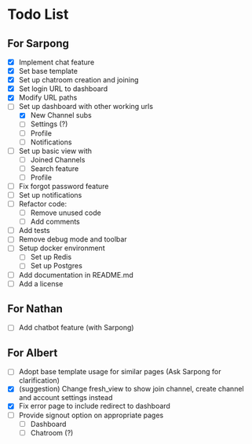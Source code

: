 # Todo List

## For Sarpong

- [x] Implement chat feature
- [x] Set base template
- [x] Set up chatroom creation and joining
- [x] Set login URL to dashboard
- [x] Modify URL paths
- [ ] Set up dashboard with other working urls
  - [x] New Channel subs
  - [ ] Settings (?)
  - [ ] Profile
  - [ ] Notifications
- [ ] Set up basic view with
  - [ ] Joined Channels
  - [ ] Search feature
  - [ ] Profile
- [ ] Fix forgot password feature
- [ ] Set up notifications
- [ ] Refactor code:
  - [ ] Remove unused code
  - [ ] Add comments
- [ ] Add tests
- [ ] Remove debug mode and toolbar
- [ ] Setup docker environment
  - [ ] Set up Redis
  - [ ] Set up Postgres
- [ ] Add documentation in README.md
- [ ] Add a license

## For Nathan

- [ ] Add chatbot feature (with Sarpong)

## For Albert

- [ ] Adopt base template usage for similar pages (Ask Sarpong for clarification)
- [x] (suggestion) Change fresh_view to show join channel, create channel and account settings instead
- [x] Fix error page to include redirect to dashboard
- [ ] Provide signout option on appropriate pages <!-- Was thinking that you can do so at the account settings page Lemme know otherwise-->
  - [ ] Dashboard
  - [ ] Chatroom (?)

  <!-- Was thinking that you can do so at the account settings page -->

<!-- Put an x in the square brackets when done -->
